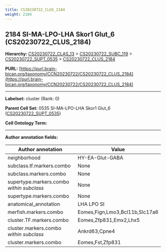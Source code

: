 ```yaml
---
title: CS20230722_CLUS_2184
weight: 2184
---
```

## 2184 SI-MA-LPO-LHA Skor1 Glut_6 (CS20230722_CLUS_2184)
<b>Hierarchy: </b>
[CS20230722_CLAS_13](../CS20230722_CLAS_13) >
[CS20230722_SUBC_119](../CS20230722_SUBC_119) >
[CS20230722_SUPT_0535](../CS20230722_SUPT_0535) >
[CS20230722_CLUS_2184](../CS20230722_CLUS_2184)

**PURL:** [https://purl.brain-bican.org/taxonomy/CCN20230722/CS20230722_CLUS_2184](https://purl.brain-bican.org/taxonomy/CCN20230722/CS20230722_CLUS_2184)

---


**Labelset:** cluster (Rank: 0)

**Parent Cell Set:** 0535 SI-MA-LPO-LHA Skor1 Glut_6 ([CS20230722_SUPT_0535](../CS20230722_SUPT_0535))



**Cell Ontology Term:** 

[MARKER GENES.]: #


---

[TRANSFERRED ANNOTATIONS.]: #


[AUTHOR ANNOTATION FIELDS.]: #


**Author annotation fields:**

| Author annotation | Value |
|-------------------|-------|
|neighborhood|HY-EA-Glut-GABA|
|subclass.tf.markers.combo|None|
|subclass.markers.combo|None|
|supertype.markers.combo _within subclass_|None|
|supertype.markers.combo|None|
|anatomical_annotation|LHA LPO SI|
|merfish.markers.combo|Eomes,Fign,Lmo3,Bcl11b,Slc17a6|
|cluster.TF.markers.combo|Eomes,Zfp831,Emx2,Lhx5|
|cluster.markers.combo _within subclass_|Ankrd63,Cpne4|
|cluster.markers.combo|Eomes,Fst,Zfp831|

